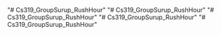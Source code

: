 "# Cs319_GroupSurup_RushHour" 
"# Cs319_GroupSurup_RushHour" 
"# Cs319_GroupSurup_RushHour" 
"# Cs319_GroupSurup_RushHour" 
"# Cs319_GroupSurup_RushHour" 
